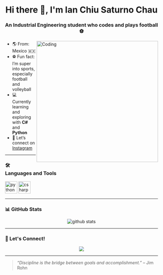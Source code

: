 <h1 align="center">Hi there 👋, I'm Ian Chiu Saturno Chau</h1>
<h3 align="center">An Industrial Engineering student who codes and plays football ⚽</h3>

<img align="right" alt="Coding" width="400" src="https://media.giphy.com/media/qgQUggAC3Pfv687qPC/giphy.gif">

- 🌎 From: Mexico 🇲🇽  
- ⚽ Fun fact: I’m super into sports, especially football and volleyball  
- 💻 Currently learning and exploring with **C#** and **Python**  
- 📱 Let’s connect on [Instagram](https://instagram.com/ian.chius)

---

### 🛠️ Languages and Tools

<p align="left">
  <img src="https://cdn.jsdelivr.net/gh/devicons/devicon/icons/python/python-original.svg" alt="python" width="40" height="40"/>
  <img src="https://cdn.jsdelivr.net/gh/devicons/devicon/icons/csharp/csharp-original.svg" alt="csharp" width="40" height="40"/>
</p>

---

### 📊 GitHub Stats

<p align="center">
  <img src="https://github-readme-stats.vercel.app/api?username=iansaturno&show_icons=true&theme=tokyonight" alt="github stats"/>
</p>

---

### 🤝 Let's Connect!

<p align="center">
  <a href="https://instagram.com/ian.chius"><img src="https://img.shields.io/badge/Instagram-%23E4405F.svg?&style=for-the-badge&logo=Instagram&logoColor=white"/></a>
</p>

---

> *“Discipline is the bridge between goals and accomplishment.”* – Jim Rohn

